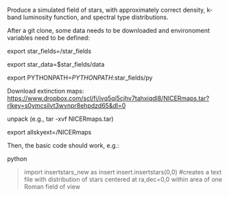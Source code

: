 Produce a simulated field of stars, with approximately correct density, k-band luminosity function, and spectral type distributions.

After a git clone, some data needs to be downloaded and environoment variables need to be defined:

export star_fields=<where you git cloned from>/star_fields

export star_data=$star_fields/data

export PYTHONPATH=$PYTHONPATH:$star_fields/py

Download extinction maps: https://www.dropbox.com/scl/fi/ivq5qi5cjhv7tahxiqdl8/NICERmaps.tar?rlkey=s0ymcsilvt3wvnpr8ehpdzd65&dl=0

unpack (e.g., tar -xvf NICERmaps.tar)

export allskyext=<where you downloaded NICERmaps.tar>/NICERmaps

Then, the basic code should work, e.g.:

python
>import insertstars_new as insert
>insert.insertstars(0,0) #creates a text file with distribution of stars centered at ra,dec=0,0 within area of one Roman field of view

